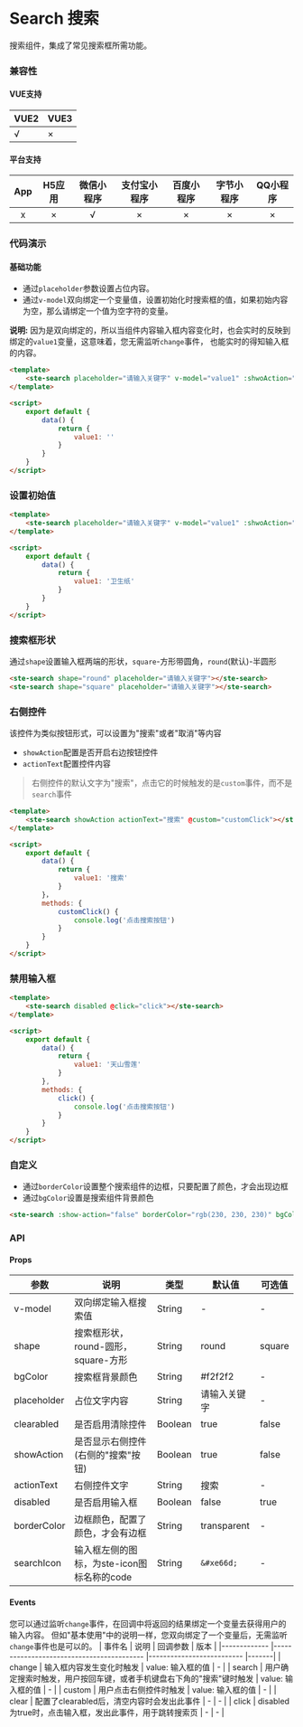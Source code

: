 # Search 搜索
搜索组件，集成了常见搜索框所需功能。

### 兼容性
#### VUE支持 
|VUE2        | VUE3        |
|---        |---        |
|√                | ×                |
#### 平台支持
|App|H5应用	|微信小程序	|支付宝小程序	|百度小程序	|字节小程序	|QQ小程序	|
|:-:|:-:		|:-:			|:-:				|:-:			|:-:			|:-:			|
|x	|×			|√				|×					|×				|×				|×				|

### 代码演示
#### 基础功能
- 通过`placeholder`参数设置占位内容。
- 通过`v-model`双向绑定一个变量值，设置初始化时搜索框的值，如果初始内容为空，那么请绑定一个值为空字符的变量。

**说明:** 因为是双向绑定的，所以当组件内容输入框内容变化时，也会实时的反映到绑定的`value1`变量，这意味着，您无需监听`change`事件， 也能实时的得知输入框的内容。

```html
<template>
	<ste-search placeholder="请输入关键字" v-model="value1" :shwoAction="false"></ste-search>
</template>

<script>
	export default {
		data() {
			return {
				value1: ''
			}
		}
	}
</script>
```

### 设置初始值
```html
<template>
	<ste-search placeholder="请输入关键字" v-model="value1" :shwoAction="false"></ste-search>
</template>

<script>
	export default {
		data() {
			return {
				value1: '卫生纸'
			}
		}
	}
</script>
```

### 搜索框形状
通过`shape`设置输入框两端的形状，`square`-方形带圆角，`round`(默认)-半圆形
```html
<ste-search shape="round" placeholder="请输入关键字"></ste-search>
<ste-search shape="square" placeholder="请输入关键字"></ste-search>
```


### 右侧控件
该控件为类似按钮形式，可以设置为"搜索"或者"取消"等内容
- `showAction`配置是否开启右边按钮控件
- `actionText`配置控件内容

> 右侧控件的默认文字为"搜索"，点击它的时候触发的是`custom`事件，而不是`search`事件

```html
<template>
	<ste-search showAction actionText="搜索" @custom="customClick"></ste-search>
</template>

<script>
	export default {
		data() {
			return {
				value1: '搜索'
			}
		}，
		methods: {
			customClick() {
				console.log('点击搜索按钮')
			}
		}
	}
</script>
```

### 禁用输入框
```html
<template>
	<ste-search disabled @click="click"></ste-search>
</template>

<script>
	export default {
		data() {
			return {
				value1: '天山雪莲'
			}
		},
		methods: {
			click() {
				console.log('点击搜索按钮')
			}
		}
	}
</script>
```

### 自定义
- 通过`borderColor`设置整个搜索组件的边框，只要配置了颜色，才会出现边框
- 通过`bgColor`设置是搜索组件背景颜色
```html
<ste-search :show-action="false" borderColor="rgb(230, 230, 230)" bgColor="#fff"></ste-search>
```

### API
#### Props
| 参数			| 说明										| 类型		| 默认值			| 可选值	|
|---			|---										|---		|---			|---	|
| v-model		| 双向绑定输入框搜索值							| String	| -				| -		|
| shape			| 搜索框形状，round-圆形，square-方形			| String	| round			| square|
| bgColor		| 搜索框背景颜色								| String	| #f2f2f2		| -		|
| placeholder	| 占位文字内容								| String	| 请输入关键字	| -		|
| clearabled	| 是否启用清除控件							| Boolean	| true			| false	|
| showAction	| 是否显示右侧控件(右侧的"搜索"按钮)			| Boolean	| true			| false	|
| actionText	| 右侧控件文字								| String	| 搜索			| -		|
| disabled		| 是否启用输入框								| Boolean	| false			| true	|
| borderColor	| 边框颜色，配置了颜色，才会有边框				| String	| transparent	| -		|
| searchIcon	| 输入框左侧的图标，为ste-icon图标名称的code	| String	|`&#xe66d;`		| -		|


#### Events
您可以通过监听`change`事件，在回调中将返回的结果绑定一个变量去获得用户的输入内容。
但如"基本使用"中的说明一样，您双向绑定了一个变量后，无需监听`change`事件也是可以的。
| 事件名		| 说明															| 回调参数					| 版本	|
|-------------	|------------------------------------------						|--------------------------	|-------|
| change		| 输入框内容发生变化时触发											| value: 输入框的值			| -		|
| search		| 用户确定搜索时触发，用户按回车键，或者手机键盘右下角的"搜索"键时触发	| value: 输入框的值			| -		|
| custom		| 用户点击右侧控件时触发											| value: 输入框的值			| -		|
| clear			| 配置了clearabled后，清空内容时会发出此事件						| -							| -		|
| click			| disabled为true时，点击输入框，发出此事件，用于跳转搜索页			| -							| -		|


